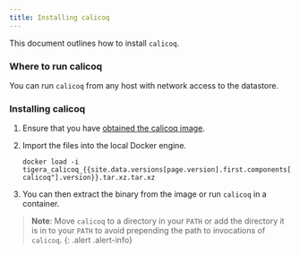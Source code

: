 ```yaml
---
title: Installing calicoq
---
```


This document outlines how to install `calicoq`.

### Where to run calicoq

You can run `calicoq` from any host with network access to the
datastore.

### Installing calicoq

1. Ensure that you have [obtained the calicoq image](../../getting-started/#obtain-the-private-binaries).

1. Import the files into the local Docker engine.

   ```
   docker load -i tigera_calicoq_{{site.data.versions[page.version].first.components["tigera-calicoq"].version}}.tar.xz.tar.xz
   ```

1. You can then extract the binary from the image or run `calicoq` in a container.

> **Note**: Move `calicoq` to a directory in your `PATH` or add the directory it is in to
> your `PATH` to avoid prepending the path to invocations of `calicoq`.
{: .alert .alert-info}
